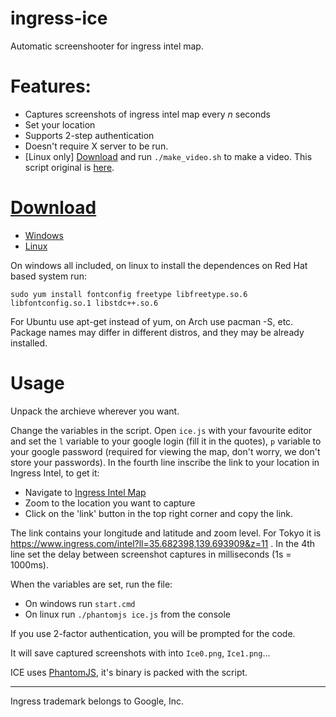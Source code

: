 ingress-ice
===========

Automatic screenshooter for ingress intel map.

Features:
=========
 - Captures screenshots of ingress intel map every *n* seconds
 - Set your location 
 - Supports 2-step authentication
 - Doesn't require X server to be run.
 - [Linux only] [Download](https://raw.githubusercontent.com/nibogd/ingress-ice/master/make_video.sh) and run `./make_video.sh` to make a video. This script original is [here](https://github.com/schinken/ingress-screenshot/blob/master/make_video.sh).

[Download](https://github.com/nibogd/ingress-ice/releases)
========
- [Windows](https://github.com/nibogd/ingress-ice/releases/download/v1-win32/ice-win32.zip)
- [Linux](https://github.com/nibogd/ingress-ice/releases/download/v1-linux/ice-linux.tar)

On windows all included, on linux to install the dependences on Red Hat based system run:
```
sudo yum install fontconfig freetype libfreetype.so.6 libfontconfig.so.1 libstdc++.so.6
```
For Ubuntu use apt-get instead of yum, on Arch use pacman -S, etc. Package names may differ in different distros, and they may be already installed.

Usage
=====
Unpack the archieve wherever you want.

Change the variables in the script. Open `ice.js` with your favourite editor and set the `l` variable to your google login (fill it in the quotes), `p` variable to your google password (required for viewing the map, don't worry, we don't store your passwords). In the fourth line inscribe the link to your location in Ingress Intel, to get it:
 - Navigate to [Ingress Intel Map](http://ingress.com/intel)
 - Zoom to the location you want to capture
 - Click on the 'link' button in the top right corner and copy the link.

The link contains your longitude and latitude and zoom level. For Tokyo it is https://www.ingress.com/intel?ll=35.682398,139.693909&z=11 . In the 4th line set the delay between screenshot captures in milliseconds (1s = 1000ms). 

When the variables are set, run the file:
- On windows run `start.cmd`
- On linux run `./phantomjs ice.js` from the console

If you use 2-factor authentication, you will be prompted for the code.

It will save captured screenshots with into `Ice0.png`, `Ice1.png`...

ICE uses [PhantomJS](http://phantomjs.org/), it's binary is packed with the script.
<hr>
Ingress trademark belongs to Google, Inc.
